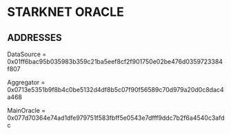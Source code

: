 # STARKNET ORACLE

## ADDRESSES

DataSource = 0x01ff6bac95b035983b359c21ba5eef8cf2f901750e02be476d0359723384f807

Aggregator = 0x0713e5351b9f8b4c0be5132d4df8b5c07f90f56589c70d979a20d0c8dac4a468

MainOracle = 0x077d70364e74ad1dfe979751f583fbff5e0543e7dfff9ddc7b2f6a4540c3afdc




